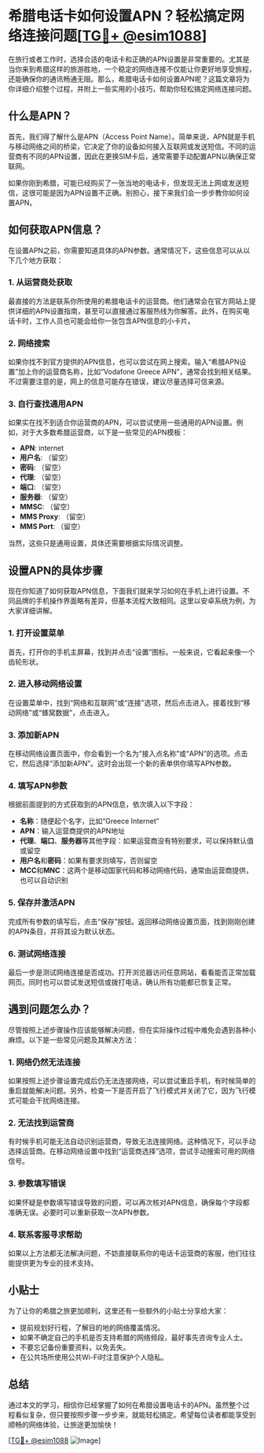 # 希腊电话卡如何设置APN？轻松搞定网络连接问题[[TG💪+ @esim1088](https://t.me/s/esim1088)]

在旅行或者工作时，选择合适的电话卡和正确的APN设置是非常重要的。尤其是当你来到希腊这样的旅游胜地，一个稳定的网络连接不仅能让你更好地享受旅程，还能确保你的通讯畅通无阻。那么，希腊电话卡如何设置APN呢？这篇文章将为你详细介绍整个过程，并附上一些实用的小技巧，帮助你轻松搞定网络连接问题。

## 什么是APN？

首先，我们得了解什么是APN（Access Point Name）。简单来说，APN就是手机与移动网络之间的桥梁，它决定了你的设备如何接入互联网或发送短信。不同的运营商有不同的APN设置，因此在更换SIM卡后，通常需要手动配置APN以确保正常联网。

如果你刚到希腊，可能已经购买了一张当地的电话卡，但发现无法上网或发送短信，这很可能是因为APN设置不正确。别担心，接下来我们会一步步教你如何设置APN。

## 如何获取APN信息？

在设置APN之前，你需要知道具体的APN参数。通常情况下，这些信息可以从以下几个地方获取：

### 1. 从运营商处获取

最直接的方法是联系你所使用的希腊电话卡的运营商。他们通常会在官方网站上提供详细的APN设置指南，甚至可以直接通过客服热线为你解答。此外，在购买电话卡时，工作人员也可能会给你一张包含APN信息的小卡片。

### 2. 网络搜索

如果你找不到官方提供的APN信息，也可以尝试在网上搜索。输入“希腊APN设置”加上你的运营商名称，比如“Vodafone Greece APN”，通常会找到相关结果。不过需要注意的是，网上的信息可能存在错误，建议尽量选择可信来源。

### 3. 自行查找通用APN

如果实在找不到适合你运营商的APN，可以尝试使用一些通用的APN设置。例如，对于大多数希腊运营商，以下是一些常见的APN模板：

- **APN**: internet
- **用户名**: （留空）
- **密码**: （留空）
- **代理**: （留空）
- **端口**: （留空）
- **服务器**: （留空）
- **MMSC**: （留空）
- **MMS Proxy**: （留空）
- **MMS Port**: （留空）

当然，这些只是通用设置，具体还需要根据实际情况调整。

## 设置APN的具体步骤

现在你知道了如何获取APN信息，下面我们就来学习如何在手机上进行设置。不同品牌的手机操作界面略有差异，但基本流程大致相同。这里以安卓系统为例，为大家详细讲解。

### 1. 打开设置菜单

首先，打开你的手机主屏幕，找到并点击“设置”图标。一般来说，它看起来像一个齿轮形状。

### 2. 进入移动网络设置

在设置菜单中，找到“网络和互联网”或“连接”选项，然后点击进入。接着找到“移动网络”或“蜂窝数据”，点击进入。

### 3. 添加新APN

在移动网络设置页面中，你会看到一个名为“接入点名称”或“APN”的选项。点击它，然后选择“添加新APN”。这时会出现一个新的表单供你填写APN参数。

### 4. 填写APN参数

根据前面提到的方式获取到的APN信息，依次填入以下字段：

- **名称**：随便起个名字，比如“Greece Internet”
- **APN**：输入运营商提供的APN地址
- **代理**、**端口**、**服务器**等其他字段：如果运营商没有特别要求，可以保持默认值或留空
- **用户名**和**密码**：如果有要求则填写，否则留空
- **MCC**和**MNC**：这两个是移动国家代码和移动网络代码，通常由运营商提供，也可以自动识别

### 5. 保存并激活APN

完成所有参数的填写后，点击“保存”按钮。返回移动网络设置页面，找到刚刚创建的APN条目，并将其设为默认状态。

### 6. 测试网络连接

最后一步是测试网络连接是否成功。打开浏览器访问任意网站，看看能否正常加载网页。同时也可以尝试发送短信或拨打电话，确认所有功能都已恢复正常。

## 遇到问题怎么办？

尽管按照上述步骤操作应该能够解决问题，但在实际操作过程中难免会遇到各种小麻烦。以下是一些常见问题及其解决方法：

### 1. 网络仍然无法连接

如果按照上述步骤设置完成后仍无法连接网络，可以尝试重启手机，有时候简单的重启就能解决问题。另外，检查一下是否开启了飞行模式并关闭了它，因为飞行模式可能会干扰网络连接。

### 2. 无法找到运营商

有时候手机可能无法自动识别运营商，导致无法连接网络。这种情况下，可以手动选择运营商。在移动网络设置中找到“运营商选择”选项，尝试手动搜索可用的网络信号。

### 3. 参数填写错误

如果怀疑是参数填写错误导致的问题，可以再次核对APN信息，确保每个字段都准确无误。必要时可以重新获取一次APN参数。

### 4. 联系客服寻求帮助

如果以上方法都无法解决问题，不妨直接联系你的电话卡运营商的客服，他们往往能提供更为专业的技术支持。

## 小贴士

为了让你的希腊之旅更加顺利，这里还有一些额外的小贴士分享给大家：

- 提前规划好行程，了解目的地的网络覆盖情况。
- 如果不确定自己的手机是否支持希腊的网络频段，最好事先咨询专业人士。
- 不要忘记备份重要资料，以免丢失。
- 在公共场所使用公共Wi-Fi时注意保护个人隐私。

## 总结

通过本文的学习，相信你已经掌握了如何在希腊设置电话卡的APN。虽然整个过程看似复杂，但只要按照步骤一步步来，就能轻松搞定。希望每位读者都能享受到顺畅的网络体验，让旅途更加愉快！

[[TG💪+ @esim1088](https://t.me/s/esim1088) ![Image](https://i.postimg.cc/4NQfJmqS/Snipaste-2025-05-13-00-14-12.png)]